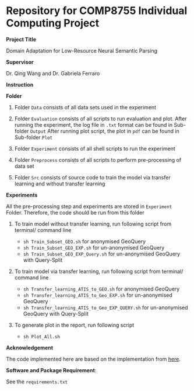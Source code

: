# Repository for COMP8755 Individual Computing Project

**Project Title**

Domain Adaptation for Low-Resource Neural Semantic Parsing

**Supervisor**

Dr. Qing Wang and Dr. Gabriela Ferraro

**Instruction**

**Folder**

1. Folder `Data` consists of all data sets used in the experiment

2. Folder `Evaluation` consists of all scripts to run evaluation and plot.
After running the experiment, the log file in `.txt` format can be found in Sub-folder `Output`
After running plot script, the plot in `pdf` can be found in Sub-folder `Plot`

3. Folder `Experiment` consists of all shell scripts to run the experiment

4. Folder `Preprocess` consists of all scripts to perform pre-processing of data set

5. Folder `Src` consists of source code to train the model via transfer learning and without transfer learning
 
**Experiments**

All the pre-processing step and experiments are stored in `Experiment` Folder.
Therefore, the code should be run from this folder

1. To train model without transfer learning, run following script from terminal/ command line

    * `sh Train_Subset_GEO.sh` for anonymised GeoQuery
    * `sh Train_Subset_GEO_EXP.sh` for un-anonymised GeoQuery
    * `sh Train_Subset_GEO_EXP_Query.sh` for un-anonymised GeoQuery with Query-Split
    
2. To train model via transfer learning, run following script from terminal/ command line
    * `sh Transfer_learning_ATIS_to_GEO.sh` for anonymised GeoQuery
    * `sh Transfer_learning_ATIS_to_Geo_EXP.sh` for un-anonymised GeoQuery
    * `sh Transfer_learning_ATIS_to_Geo_EXP_QUERY.sh` for un-anonymised GeoQuery with Query-Split

3. To generate plot in the report, run following script
    * `sh Plot_All.sh`

**Acknowledgement**

The code implemented here are based on the implementation from [here](https://github.com/Alex-Fabbri/lang2logic-PyTorch).

**Software and Package Requirement**: 

See the `requirements.txt`